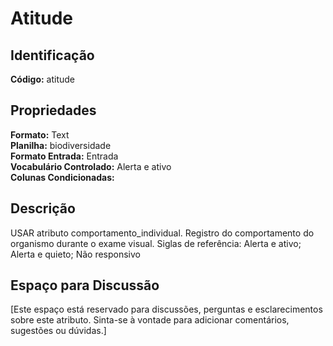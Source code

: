 # Atitude

## Identificação
**Código:** atitude

## Propriedades
**Formato:** Text  
**Planilha:** biodiversidade  
**Formato Entrada:** Entrada  
**Vocabulário Controlado:** Alerta e ativo  
**Colunas Condicionadas:**   

## Descrição
USAR atributo comportamento_individual. Registro do comportamento do organismo durante o exame visual. Siglas de referência: Alerta e ativo; Alerta e quieto; Não responsivo

## Espaço para Discussão
[Este espaço está reservado para discussões, perguntas e esclarecimentos sobre este atributo. Sinta-se à vontade para adicionar comentários, sugestões ou dúvidas.]
